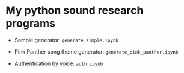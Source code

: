 # My python sound research programs

* Sample generator: `generate_simple.ipynb`

* Pink Panther song theme generator: `generate_pink_panther.ipynb`

* Authentication by voice: `auth.ipynb`
